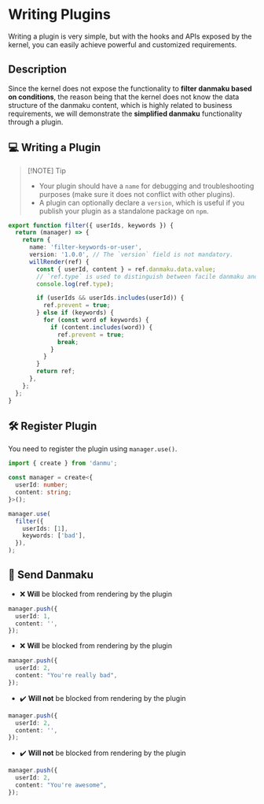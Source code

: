 # Writing Plugins

Writing a plugin is very simple, but with the hooks and APIs exposed by the kernel, you can easily achieve powerful and customized requirements.

## Description

Since the kernel does not expose the functionality to **filter danmaku based on conditions**, the reason being that the kernel does not know the data structure of the danmaku content, which is highly related to business requirements, we will demonstrate the **simplified danmaku** functionality through a plugin.

## 💻 Writing a Plugin

> [!NOTE] Tip
>
> - Your plugin should have a `name` for debugging and troubleshooting purposes (make sure it does not conflict with other plugins).
> - A plugin can optionally declare a `version`, which is useful if you publish your plugin as a standalone package on `npm`.

```ts {11,15}
export function filter({ userIds, keywords }) {
  return (manager) => {
    return {
      name: 'filter-keywords-or-user',
      version: '1.0.0', // The `version` field is not mandatory.
      willRender(ref) {
        const { userId, content } = ref.danmaku.data.value;
        // `ref.type` is used to distinguish between facile danmaku and flexible danmaku.
        console.log(ref.type);

        if (userIds && userIds.includes(userId)) {
          ref.prevent = true;
        } else if (keywords) {
          for (const word of keywords) {
            if (content.includes(word)) {
              ref.prevent = true;
              break;
            }
          }
        }
        return ref;
      },
    };
  };
}
```

## 🛠️ Register Plugin

You need to register the plugin using `manager.use()`.

```ts {9-12}
import { create } from 'danmu';

const manager = create<{
  userId: number;
  content: string;
}>();

manager.use(
  filter({
    userIds: [1],
    keywords: ['bad'],
  }),
);
```

## 💬 Send Danmaku

- ❌ **Will** be blocked from rendering by the plugin

```ts {2}
manager.push({
  userId: 1,
  content: '',
});
```

- ❌ **Will** be blocked from rendering by the plugin

```ts {3}
manager.push({
  userId: 2,
  content: "You're really bad",
});
```

- ✔️ **Will not** be blocked from rendering by the plugin

```ts {2}
manager.push({
  userId: 2,
  content: '',
});
```

- ✔️ **Will not** be blocked from rendering by the plugin

```ts {3}
manager.push({
  userId: 2,
  content: "You're awesome",
});
```
